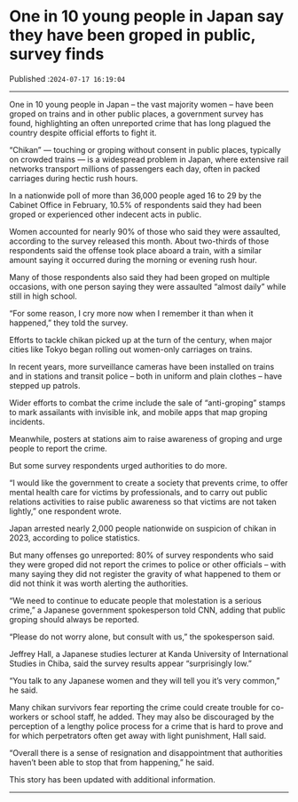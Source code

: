 # One in 10 young people in Japan say they have been groped in public, survey finds

Published :`2024-07-17 16:19:04`

---

One in 10 young people in Japan – the vast majority women – have been groped on trains and in other public places, a government survey has found, highlighting an often unreported crime that has long plagued the country despite official efforts to fight it.

“Chikan” — touching or groping without consent in public places, typically on crowded trains — is a widespread problem in Japan, where extensive rail networks transport millions of passengers each day, often in packed carriages during hectic rush hours.

In a nationwide poll of more than 36,000 people aged 16 to 29 by the Cabinet Office in February, 10.5% of respondents said they had been groped or experienced other indecent acts in public.

Women accounted for nearly 90% of those who said they were assaulted, according to the survey released this month. About two-thirds of those respondents said the offense took place aboard a train, with a similar amount saying it occurred during the morning or evening rush hour.

Many of those respondents also said they had been groped on multiple occasions, with one person saying they were assaulted “almost daily” while still in high school.

“For some reason, I cry more now when I remember it than when it happened,” they told the survey.

Efforts to tackle chikan picked up at the turn of the century, when major cities like Tokyo began rolling out women-only carriages on trains.

In recent years, more surveillance cameras have been installed on trains and in stations and transit police – both in uniform and plain clothes – have stepped up patrols.

Wider efforts to combat the crime include the sale of “anti-groping” stamps to mark assailants with invisible ink, and mobile apps that map groping incidents.

Meanwhile, posters at stations aim to raise awareness of groping and urge people to report the crime.

But some survey respondents urged authorities to do more.

“I would like the government to create a society that prevents crime, to offer mental health care for victims by professionals, and to carry out public relations activities to raise public awareness so that victims are not taken lightly,” one respondent wrote.

Japan arrested nearly 2,000 people nationwide on suspicion of chikan in 2023, according to police statistics.

But many offenses go unreported: 80% of survey respondents who said they were groped did not report the crimes to police or other officials – with many saying they did not register the gravity of what happened to them or did not think it was worth alerting the authorities.

“We need to continue to educate people that molestation is a serious crime,” a Japanese government spokesperson told CNN, adding that public groping should always be reported.

“Please do not worry alone, but consult with us,” the spokesperson said.

Jeffrey Hall, a Japanese studies lecturer at Kanda University of International Studies in Chiba, said the survey results appear “surprisingly low.”

“You talk to any Japanese women and they will tell you it’s very common,” he said.

Many chikan survivors fear reporting the crime could create trouble for co-workers or school staff, he added. They may also be discouraged by the perception of a lengthy police process for a crime that is hard to prove and for which perpetrators often get away with light punishment, Hall said.

“Overall there is a sense of resignation and disappointment that authorities haven’t been able to stop that from happening,” he said.

This story has been updated with additional information.

---

